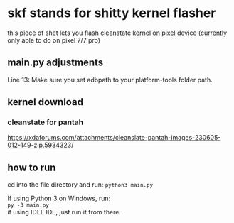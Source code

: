 # skf stands for shitty kernel flasher
this piece of shet lets you flash cleanstate kernel on pixel device (currently only able to do on pixel 7/7 pro)

## main.py adjustments

Line 13: Make sure you set adbpath to your platform-tools folder path. 

## kernel download

### cleanstate for pantah
https://xdaforums.com/attachments/cleanslate-pantah-images-230605-012-149-zip.5934323/

## how to run

cd into the file directory and run:
`python3 main.py`

If using Python 3 on Windows, run:  
`py -3 main.py`  
if using IDLE IDE, just run it from there.
